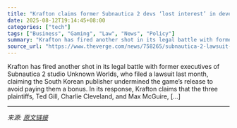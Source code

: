 ```yaml
---
title: "Krafton claims former Subnautica 2 devs ‘lost interest’ in developing game"
date: 2025-08-12T19:14:45+08:00
categories: ["tech"]
tags: ["Business", "Gaming", "Law", "News", "Policy"]
summary: "Krafton has fired another shot in its legal battle with former executives of Subnautica 2 studio Unknown Worlds, who filed a lawsuit last month, claiming the South Korean publisher undermined the game"
source_url: "https://www.theverge.com/news/758265/subnautica-2-lawsuit-response-krafton-unknown-worlds"
---
```


Krafton has fired another shot in its legal battle with former executives of Subnautica 2 studio Unknown Worlds, who filed a lawsuit last month, claiming the South Korean publisher undermined the game’s release to avoid paying them a bonus. In its response, Krafton claims that the three plaintiffs, Ted Gill, Charlie Cleveland, and Max McGuire, [&#8230;]

---

*来源: [原文链接](https://www.theverge.com/news/758265/subnautica-2-lawsuit-response-krafton-unknown-worlds)*
